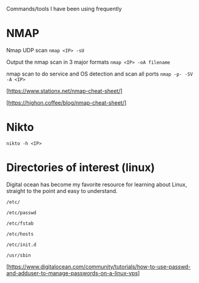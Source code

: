 Commands/tools I have been using frequently

# NMAP 

Nmap UDP scan ```nmap <IP> -sU```

Output the nmap scan in 3 major formats ```nmap <IP> -oA filename```

nmap scan to do service and OS detection and scan all ports ```nmap -p- -SV -A <IP>```

[https://www.stationx.net/nmap-cheat-sheet/]

[https://highon.coffee/blog/nmap-cheat-sheet/]

# Nikto

```nikto -h <IP>```

# Directories of interest (linux)
Digital ocean has become my favorite resource for learning about Linux, straight to the point and easy to understand.

```/etc/```

```/etc/passwd```

```/etc/fstab```

```/etc/hosts```

```/etc/init.d```

```/usr/sbin```

[https://www.digitalocean.com/community/tutorials/how-to-use-passwd-and-adduser-to-manage-passwords-on-a-linux-vps]
